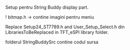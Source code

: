 Setup pentru String Buddy display part.

! bitmap.h -> contine imagini pentru meniu

Replace Setup24_ST7789.h and User_Setup_Select.h din LibrariesToBeReplaced in TFT_eSPI library folder.

folderul StringBuddySrc contine codul sursa

